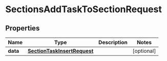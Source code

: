 

# SectionsAddTaskToSectionRequest


## Properties

| Name | Type | Description | Notes |
|------------ | ------------- | ------------- | -------------|
|**data** | [**SectionTaskInsertRequest**](SectionTaskInsertRequest.md) |  |  [optional] |



